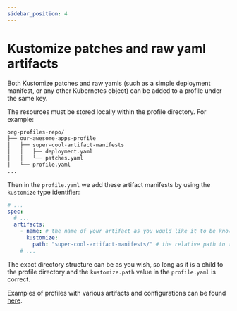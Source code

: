 ```yaml
---
sidebar_position: 4
---
```


# Kustomize patches and raw yaml artifacts

Both Kustomize patches and raw yamls (such as a simple deployment manifest,
or any other Kubernetes object) can be added to a profile under the same key.

The resources must be stored locally within the profile directory.
For example:

```bash
org-profiles-repo/
├── our-awesome-apps-profile
│   ├── super-cool-artifact-manifests
│   │   ├── deployment.yaml
│   │   └── patches.yaml
│   └── profile.yaml
...
```

Then in the `profile.yaml` we add these artifact manifests by using the `kustomize`
type identifier:

```yaml
# ...
spec:
  # ...
  artifacts:
    - name: # the name of your artifact as you would like it to be known in the profile
      kustomize:
        path: "super-cool-artifact-manifests/" # the relative path to the manifests directory
    # ...
```

The exact directory structure can be as you wish, so long as it is a child to the profile
directory and the `kustomize.path` value in the `profile.yaml` is correct.

Examples of profiles with various artifacts and configurations can be found [here](https://github.com/weaveworks/profiles-examples).

